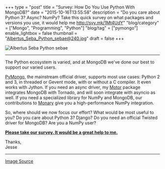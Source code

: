 +++
type = "post"
title = "Survey: How Do You Use Python With MongoDB?"
date = "2015-10-16T13:55:58"
description = "Do you care about Python 3? Async? NumPy? Take this quick survey on what packages and versions you use, it would help me http://svy.mk/1Mt4UdY"
"blog/category" = ["Mongo", "Programming", "Python"]
"blog/tag" = ["pymongo"]
enable_lightbox = false
thumbnail = "Albertus_Seba_Python_sebae@240.jpg"
draft = false
+++

<p><img style="display:block; margin-left:auto; margin-right:auto;" src="Albertus_Seba_Python_sebae.jpg" alt="Albertus Seba Python sebae" title="Albertus Seba Python sebae" /></p>
<hr />
<p>The Python ecosystem is varied, and at MongoDB we've done our best to support our varied users.</p>
<p><a href="http://api.mongodb.org/python/current/">PyMongo</a>, the mainstream official driver, supports most use cases: Python 2 and 3, in threaded or Gevent mode, with or without a C compiler. It even works with Jython. If you need an async driver, my <a href="https://motor.readthedocs.org/">Motor</a> package integrates MongoDB with Tornado, and will soon integrate with asyncio as well. If you need a specialized library for NumPy and MongoDB, our contributions to <a href="https://monary.readthedocs.org/">Monary</a> give you a high-performance NumPy integration.</p>
<p>So, where should we now focus our effort? What would be most useful to you? Do you care about Python 3? Django? Do you need an official Twisted driver for MongoDB? Are you a NumPy user?</p>
<p><strong><a href="http://svy.mk/1Mt4UdY">Please take our survey. It would be a great help to me.</a></strong></p>
<p>Thanks,<br />
Jesse</p>
<hr />
<p><span style="color:gray"><a href="https://commons.wikimedia.org/wiki/File:Albertus_Seba_Python_sebae.jpg">Image Source</a></span></p>
    
